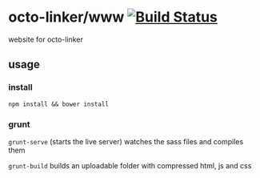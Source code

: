 # octo-linker/www [![Build Status](https://travis-ci.org/OctoLinker/OctoLinker.github.io.svg?branch=master)](https://travis-ci.org/OctoLinker/OctoLinker.github.io)

website for octo-linker



## usage


### install

`npm install && bower install`

### grunt

`grunt-serve`
(starts the live server) watches the sass files and compiles them

`grunt-build`
builds an uploadable folder with compressed html, js and css
